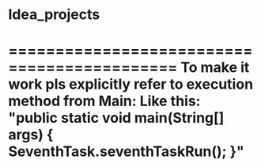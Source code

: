 # Idea_projects
============================================
To make it work pls explicitly refer to execution method from Main:
Like this:   
"public static void main(String[] args) {
  SeventhTask.seventhTaskRun();
}"
============================================
